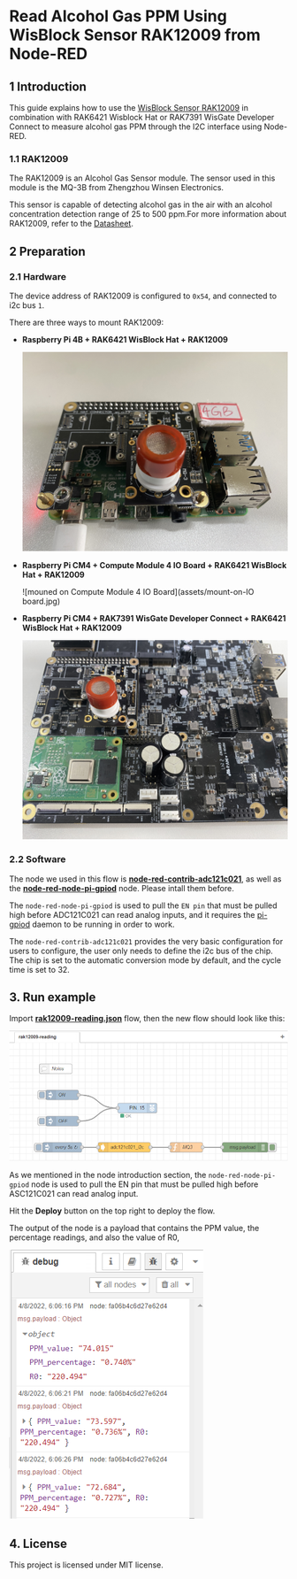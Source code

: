 # Read Alcohol Gas  PPM Using WisBlock Sensor RAK12009 from Node-RED 

## 1 Introduction

This guide explains how to use the [WisBlock Sensor RAK12009](https://docs.rakwireless.com/Product-Categories/WisBlock/RAK12009/Overview/) in combination with RAK6421 Wisblock Hat or RAK7391 WisGate Developer Connect to measure alcohol gas PPM through the I2C interface using Node-RED.  

### 1.1 RAK12009

The RAK12009 is an Alcohol Gas Sensor module. The sensor used in this module is the MQ-3B from Zhengzhou Winsen Electronics. 

This sensor is capable of detecting alcohol gas in the air with an alcohol concentration detection range of 25 to 500 ppm.For more information about RAK12009, refer to the [Datasheet](https://docs.rakwireless.com/Product-Categories/WisBlock/RAK12009/Datasheet/).



## 2 Preparation

### 2.1 Hardware

The device address of RAK12009 is configured to `0x54`, and connected to i2c bus `1`.

There are three ways to mount RAK12009:

- **Raspberry Pi 4B + RAK6421 WisBlock Hat +  RAK12009**

   ![mouned on Raspberry 4B](assets/mount-on-raspberrypi-4b.jpg)

   

- **Raspberry Pi CM4 + Compute Module 4 IO Board + RAK6421 WisBlock Hat + RAK12009**

   ![mouned on Compute Module 4 IO Board](assets/mount-on-IO board.jpg)

   

- **Raspberry Pi CM4  + RAK7391 WisGate Developer Connect + RAK6421 WisBlock Hat + RAK12009**

   ![mouned on RAK7391](assets/mount-on-RAK7391.jpg)

### 2.2 Software

The node we used in this flow is **[node-red-contrib-adc121c021](https://git.rak-internal.net/product-rd/gateway/wis-developer/rak7391/node-red-nodes/-/tree/dev/node-red-contrib-adc121c021)**, as well as the **[node-red-node-pi-gpiod](https://flows.nodered.org/node/node-red-node-pi-gpiod)** node.  Please intall them before.

The `node-red-node-pi-gpiod` is used to pull the `EN pin` that must be pulled high before ADC121C021 can read analog inputs, and it requires the [pi-gpiod](http://abyz.me.uk/rpi/pigpio/index.html) daemon to be running in order to work. 

The `node-red-contrib-adc121c021` provides the very basic configuration for users to configure, the user only needs to define the i2c bus of the chip. The chip is set to the automatic conversion mode by default, and the cycle time is set to 32. 



## 3. Run example

Import  [**rak12009-reading.json**](rak2009-reading.json) flow, then the new flow should look like this:

![RAK12009 flow overview](assets/flow-overview.png)



As we mentioned in the node introduction section, the `node-red-node-pi-gpiod` node is used to pull the EN pin that must be pulled high before ASC121C021 can read analog input.

Hit the **Deploy** button on the top right to deploy the flow. 

The output of the node is a payload that contains the PPM value, the percentage readings, and also the value of R0,

<img src="assets/flow-output.png" alt="output of the adc121c021_i2c flow "/>



## 4. License

This project is licensed under MIT license.
